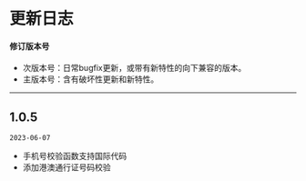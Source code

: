 # 更新日志
#### 修订版本号
- 次版本号：日常bugfix更新，或带有新特性的向下兼容的版本。
- 主版本号：含有破坏性更新和新特性。

---
## 1.0.5

`2023-06-07`

- 手机号校验函数支持国际代码
- 添加港澳通行证号码校验